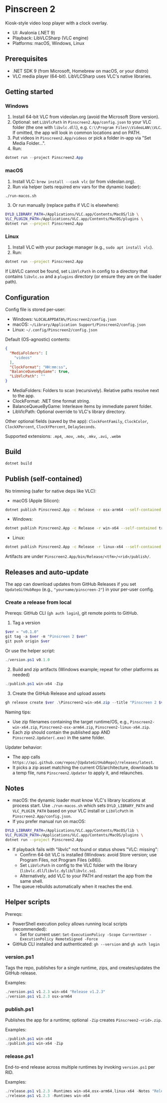 # Pinscreen 2

Kiosk-style video loop player with a clock overlay.

- UI: Avalonia (.NET 9)
- Playback: LibVLCSharp (VLC engine)
- Platforms: macOS, Windows, Linux

## Prerequisites

- .NET SDK 9 (from Microsoft, Homebrew on macOS, or your distro)
- VLC media player (64-bit). LibVLCSharp uses VLC's native libraries.

## Getting started

### Windows
1. Install 64-bit VLC from videolan.org (avoid the Microsoft Store version).
2. Optional: set `LibVlcPath` in `Pinscreen2.App/config.json` to your VLC folder (the one with `libvlc.dll`), e.g. `C:\\Program Files\\VideoLAN\\VLC`. If omitted, the app will look in common locations and on PATH.
3. Put videos in `Pinscreen2.App/videos` or pick a folder in-app via "Set Media Folder…".
4. Run:
```powershell
dotnet run --project Pinscreen2.App
```

### macOS
1. Install VLC: `brew install --cask vlc` (or from videolan.org).
2. Run via helper (sets required env vars for the dynamic loader):
```bash
./run-macos.sh
```
3. Or run manually (replace paths if VLC is elsewhere):
```bash
DYLD_LIBRARY_PATH=/Applications/VLC.app/Contents/MacOS/lib \
VLC_PLUGIN_PATH=/Applications/VLC.app/Contents/MacOS/plugins \
dotnet run --project Pinscreen2.App
```

### Linux
1. Install VLC with your package manager (e.g., `sudo apt install vlc`).
2. Run:
```bash
dotnet run --project Pinscreen2.App
```
If LibVLC cannot be found, set `LibVlcPath` in config to a directory that contains `libvlc.so` and a `plugins` directory (or ensure they are on the loader path).

## Configuration

Config file is stored per-user:

- Windows: `%LOCALAPPDATA%/Pinscreen2/config.json`
- macOS: `~/Library/Application Support/Pinscreen2/config.json`
- Linux: `~/.config/Pinscreen2/config.json`

Default (OS-agnostic) contents:
```json
{
  "MediaFolders": [
    "videos"
  ],
  "ClockFormat": "HH:mm:ss",
  "BalanceQueueByGame": true,
  "LibVlcPath": ""
}
```

- MediaFolders: Folders to scan (recursively). Relative paths resolve next to the app.
- ClockFormat: .NET time format string.
- BalanceQueueByGame: Interleave items by immediate parent folder.
- LibVlcPath: Optional override to VLC's library directory.

Other optional fields (saved by the app): `ClockFontFamily`, `ClockColor`, `ClockXPercent`, `ClockYPercent`, `DelaySeconds`.

Supported extensions: `.mp4`, `.mov`, `.m4v`, `.mkv`, `.avi`, `.webm`

## Build

```bash
dotnet build
```

## Publish (self-contained)

No trimming (safer for native deps like VLC):

- macOS (Apple Silicon):
```bash
dotnet publish Pinscreen2.App -c Release -r osx-arm64 --self-contained true -p:PublishSingleFile=true -p:IncludeNativeLibrariesForSelfExtract=true -p:PublishTrimmed=false
```

- Windows:
```bash
dotnet publish Pinscreen2.App -c Release -r win-x64 --self-contained true -p:PublishSingleFile=true -p:IncludeNativeLibrariesForSelfExtract=true -p:PublishTrimmed=false
```

- Linux:
```bash
dotnet publish Pinscreen2.App -c Release -r linux-x64 --self-contained true -p:PublishSingleFile=true -p:IncludeNativeLibrariesForSelfExtract=true -p:PublishTrimmed=false
```

Artifacts are under `Pinscreen2.App/bin/Release/<tfm>/<rid>/publish/`.

## Releases and auto-update

The app can download updates from GitHub Releases if you set `UpdateGitHubRepo` (e.g., `"yourname/pinscreen-2"`) in your per-user config.

### Create a release from local

Prereqs: GitHub CLI (`gh auth login`), git remote points to GitHub.

1) Tag a version
```powershell
$ver = "v0.1.0"
git tag -a $ver -m "Pinscreen 2 $ver"
git push origin $ver
```

Or use the helper script:
```powershell
./version.ps1 v0.1.0
```

2) Build and zip artifacts (Windows example; repeat for other platforms as needed)
```powershell
./publish.ps1 win-x64 -Zip
```

3) Create the GitHub Release and upload assets
```powershell
gh release create $ver .\Pinscreen2-win-x64.zip --title "Pinscreen 2 $ver" --notes "Release $ver"
```

Naming tips:
- Use zip filenames containing the target runtime/OS, e.g., `Pinscreen2-win-x64.zip`, `Pinscreen2-osx-arm64.zip`, `Pinscreen2-linux-x64.zip`.
- Each zip should contain the published app AND `Pinscreen2.Updater(.exe)` in the same folder.

Updater behavior:
- The app calls `https://api.github.com/repos/{UpdateGitHubRepo}/releases/latest`.
- It picks a zip asset matching the current OS/architecture, downloads to a temp file, runs `Pinscreen2.Updater` to apply it, and relaunches.

## Notes

- macOS: the dynamic loader must know VLC's library locations at process start. Use `./run-macos.sh` which sets `DYLD_LIBRARY_PATH` and `VLC_PLUGIN_PATH` based on your VLC install or `LibVlcPath` in `Pinscreen2.App/config.json`.
- If you prefer manual run on macOS:
```bash
DYLD_LIBRARY_PATH=/Applications/VLC.app/Contents/MacOS/lib \
VLC_PLUGIN_PATH=/Applications/VLC.app/Contents/MacOS/plugins \
dotnet run --project Pinscreen2.App
```
- If playback fails with "libvlc" not found or status shows "VLC: missing":
  - Confirm 64-bit VLC is installed (Windows: avoid Store version; use Program Files, not Program Files (x86)).
  - Set `LibVlcPath` in config to the VLC folder with the library (`libvlc.dll`/`libvlc.dylib`/`libvlc.so`).
  - Alternatively, add VLC to your PATH and restart the app from the same shell.
- The queue rebuilds automatically when it reaches the end.

## Helper scripts

Prereqs:
- PowerShell execution policy allows running local scripts (recommended):
  - Set for current user: `Set-ExecutionPolicy -Scope CurrentUser -ExecutionPolicy RemoteSigned -Force`
- GitHub CLI installed and authenticated: `gh --version` and `gh auth login`

### version.ps1
Tags the repo, publishes for a single runtime, zips, and creates/updates the GitHub release.

Examples:
```powershell
./version.ps1 v1.2.3 win-x64 "Release v1.2.3"
./version.ps1 v1.2.3 osx-arm64
```

### publish.ps1
Publishes the app for a runtime; optional `-Zip` creates `Pinscreen2-<rid>.zip`.

Examples:
```powershell
./publish.ps1 win-x64
./publish.ps1 win-x64 -Zip
```

### release.ps1
End-to-end release across multiple runtimes by invoking `version.ps1` per RID.

Examples:
```powershell
./release.ps1 v1.2.3 -Runtimes win-x64,osx-arm64,linux-x64 -Notes "Release v1.2.3"
./release.ps1 v1.2.3 -Runtimes win-x64
```

